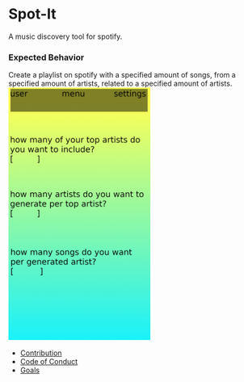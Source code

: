 # Spot-It
A music discovery tool for spotify.

### Expected Behavior
Create a playlist on spotify with a specified amount of songs, from a specified amount of artists, related to a specified amount of artists.  
<img src="androidapp.png" alt="drawing" height="500"/>


* [Contribution](CONTRIBUTION.md)  
* [Code of Conduct](code_of_conduct.md)  
* [Goals](GOALS.md)  
